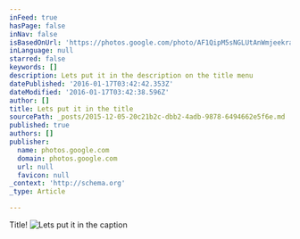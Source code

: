 ```yaml
---
inFeed: true
hasPage: false
inNav: false
isBasedOnUrl: 'https://photos.google.com/photo/AF1QipM5sNGLUtAnWmjeekraCsaFcy8-6pgFjmmDPtJH'
inLanguage: null
starred: false
keywords: []
description: Lets put it in the description on the title menu
datePublished: '2016-01-17T03:42:42.353Z'
dateModified: '2016-01-17T03:42:38.596Z'
author: []
title: Lets put it in the title
sourcePath: _posts/2015-12-05-20c21b2c-dbb2-4adb-9878-6494662e5f6e.md
published: true
authors: []
publisher:
  name: photos.google.com
  domain: photos.google.com
  url: null
  favicon: null
_context: 'http://schema.org'
_type: Article

---
```

Title!
![Lets put it in the caption](https://s3-us-west-2.amazonaws.com/the-grid-img/p/1248c206e2e0f30c703e2642e80ecc35480e26b4.jpg)
